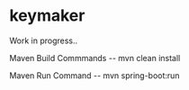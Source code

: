 # keymaker
Work in progress..

Maven Build Commmands
-- mvn clean install

Maven Run Command
-- mvn spring-boot:run
